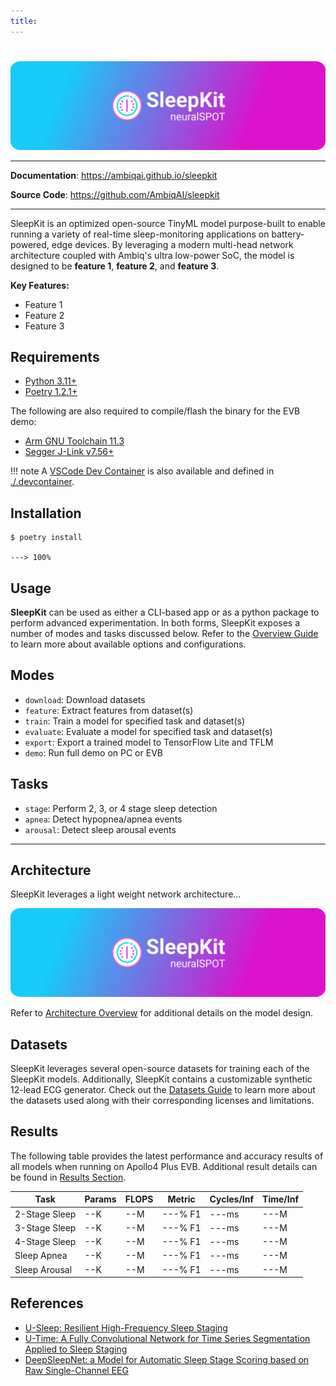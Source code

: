 ```yaml
---
title:
---
```

#

<p align="center">
  <a href="https://github.com/AmbiqAI/sleepkit"><img src="./assets/sleepkit-banner.png" alt="SleepKit"></a>
</p>

---

**Documentation**: <a href="https://ambiqai.github.io/sleepkit" target="_blank">https://ambiqai.github.io/sleepkit</a>

**Source Code**: <a href="https://github.com/AmbiqAI/sleepkit" target="_blank">https://github.com/AmbiqAI/sleepkit</a>

---

SleepKit is an optimized open-source TinyML model purpose-built to enable running a variety of real-time sleep-monitoring applications on battery-powered, edge devices. By leveraging a modern multi-head network architecture coupled with Ambiq's ultra low-power SoC, the model is designed to be **feature 1**, **feature 2**, and **feature 3**.


**Key Features:**

* Feature 1
* Feature 2
* Feature 3

## Requirements

* [Python 3.11+](https://www.python.org)
* [Poetry 1.2.1+](https://python-poetry.org/docs/#installation)

The following are also required to compile/flash the binary for the EVB demo:

* [Arm GNU Toolchain 11.3](https://developer.arm.com/downloads/-/arm-gnu-toolchain-downloads)
* [Segger J-Link v7.56+](https://www.segger.com/downloads/jlink/)

!!! note
    A [VSCode Dev Container](https://code.visualstudio.com/docs/devcontainers/containers) is also available and defined in [./.devcontainer](https://github.com/AmbiqAI/sleepkit/tree/main/.devcontainer).

## Installation

<div class="termy">

```console
$ poetry install

---> 100%
```
</div>


## Usage

__SleepKit__ can be used as either a CLI-based app or as a python package to perform advanced experimentation. In both forms, SleepKit exposes a number of modes and tasks discussed below. Refer to the [Overview Guide](./overview.md) to learn more about available options and configurations.

## Modes

* `download`: Download datasets
* `feature`: Extract features from dataset(s)
* `train`: Train a model for specified task and dataset(s)
* `evaluate`: Evaluate a model for specified task and dataset(s)
* `export`: Export a trained model to TensorFlow Lite and TFLM
* `demo`: Run full demo on PC or EVB

## Tasks

* `stage`: Perform 2, 3, or 4 stage sleep detection
* `apnea`: Detect hypopnea/apnea events
* `arousal`: Detect sleep arousal events

****
## Architecture

SleepKit leverages a light weight network architecture...


<p align="center">
  <img src="./assets/sleepkit-banner.png" alt="SleepKit Architecture">
</p>

Refer to [Architecture Overview](./architecture.md) for additional details on the model design.


## Datasets

SleepKit leverages several open-source datasets for training each of the SleepKit models. Additionally, SleepKit contains a customizable synthetic 12-lead ECG generator. Check out the [Datasets Guide](./datasets.md) to learn more about the datasets used along with their corresponding licenses and limitations.


## Results

The following table provides the latest performance and accuracy results of all models when running on Apollo4 Plus EVB. Additional result details can be found in [Results Section](./results.md).

| Task           | Params   | FLOPS   | Metric     | Cycles/Inf | Time/Inf   |
| -------------- | -------- | ------- | ---------- | ---------- | ---------- |
| 2-Stage Sleep  | --K      | --M     | ---% F1   | ---ms       | ---M       |
| 3-Stage Sleep  | --K      | --M     | ---% F1   | ---ms       | ---M       |
| 4-Stage Sleep  | --K      | --M     | ---% F1   | ---ms       | ---M       |
| Sleep Apnea    | --K      | --M     | ---% F1   | ---ms       | ---M       |
| Sleep Arousal  | --K      | --M     | ---% F1   | ---ms       | ---M       |

## References

* [U-Sleep: Resilient High-Frequency Sleep Staging](https://www.nature.com/articles/s41746-021-00440-5)
* [U-Time: A Fully Convolutional Network for Time Series Segmentation Applied to Sleep Staging](https://arxiv.org/pdf/1910.11162.pdf)
* [DeepSleepNet: a Model for Automatic Sleep Stage Scoring based on Raw Single-Channel EEG](https://arxiv.org/pdf/1703.04046.pdf)
